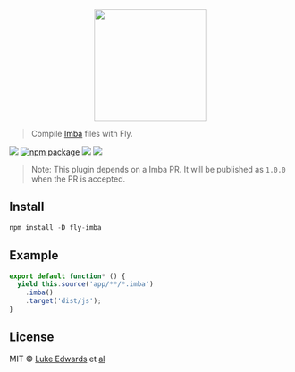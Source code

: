 <div align="center">
  <a href="http://github.com/flyjs/fly">
    <img width=200px  src="https://cloud.githubusercontent.com/assets/8317250/8733685/0be81080-2c40-11e5-98d2-c634f076ccd7.png">
  </a>
</div>

> Compile [Imba](http://imba.io/home) files with Fly.

[![][fly-badge]][fly]
[![npm package][npm-ver-link]][releases]
[![][dl-badge]][npm-pkg-link]
[![][travis-badge]][travis-link]

> Note: This plugin depends on a Imba PR. It will be published as `1.0.0` when the PR is accepted.

## Install

```a
npm install -D fly-imba
```

## Example

```js
export default function* () {
  yield this.source('app/**/*.imba')
    .imba()
    .target('dist/js');
}
```

## License

MIT © [Luke Edwards](https://lukeed.com) et [al][contributors]

[contributors]: https://github.com/lukeed/fly-imba/graphs/contributors
[releases]:     https://github.com/lukeed/fly-imba/releases
[fly]:          https://www.github.com/flyjs/fly
[fly-badge]:    https://img.shields.io/badge/fly-JS-05B3E1.svg?style=flat-square
[mit-badge]:    https://img.shields.io/badge/license-MIT-444444.svg?style=flat-square
[npm-pkg-link]: https://www.npmjs.org/package/fly-imba
[npm-ver-link]: https://img.shields.io/npm/v/fly-imba.svg?style=flat-square
[dl-badge]:     http://img.shields.io/npm/dm/fly-imba.svg?style=flat-square
[travis-link]:  https://travis-ci.org/lukeed/fly-imba
[travis-badge]: http://img.shields.io/travis/lukeed/fly-imba.svg?style=flat-square
